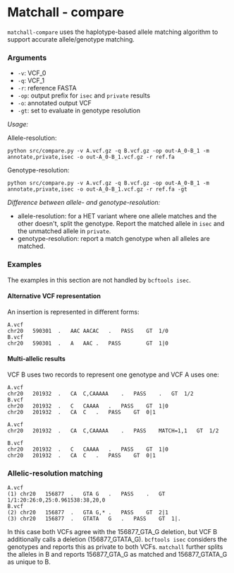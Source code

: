 # Matchall - compare

`matchall-compare` uses the haplotype-based allele matching algorithm to support accurate allele/genotype matching.

### Arguments
- `-v`: VCF_0
- `-q`: VCF_1
- `-r`: reference FASTA
- `-op`: output prefix for `isec` and `private` results
- `-o`: annotated output VCF
- `-gt`: set to evaluate in genotype resolution

*Usage:*

Allele-resolution:
```
python src/compare.py -v A.vcf.gz -q B.vcf.gz -op out-A_0-B_1 -m annotate,private,isec -o out-A_0-B_1.vcf.gz -r ref.fa
```

Genotype-resolution:
```
python src/compare.py -v A.vcf.gz -q B.vcf.gz -op out-A_0-B_1 -m annotate,private,isec -o out-A_0-B_1.vcf.gz -r ref.fa -gt
```

*Difference between allele- and genotype-resolution:*
- allele-resolution: for a HET variant where one allele matches and the other doesn't, split the genotype. Report the matched allele in `isec` and the unmatched allele in `private`. 
- genotype-resolution: report a match genotype when all alleles are matched.

### Examples

The examples in this section are not handled by `bcftools isec`.

#### Alternative VCF representation
An insertion is represented in different forms:
```
A.vcf
chr20	590301	.	AAC	AACAC	.	PASS	GT	1/0
B.vcf
chr20	590301	.	A	AAC	.	PASS		GT	1|0
```

#### Multi-allelic results
VCF B uses two records to represent one genotype and VCF A uses one:
```
A.vcf
chr20	201932	.	CA	C,CAAAAA	.	PASS	.	GT	1/2
B.vcf
chr20	201932	.	C	CAAAA	.	PASS	GT	1|0
chr20	201932	.	CA	C	.	PASS	GT	0|1
```

```
A.vcf
chr20	201932	.	CA	C,CAAAAA	.	PASS	MATCH=1,1	GT	1/2

B.vcf
chr20	201932	.	C	CAAAA	.	PASS	GT	1|0
chr20	201932	.	CA	C	.	PASS	GT	0|1
```


### Allelic-resolution matching
```
A.vcf
(1)	chr20	156877	.	GTA	G	.	PASS	.	GT	1/1:20:26:0,25:0.961538:38,20,0
B.vcf
(2)	chr20	156877	.	GTA	G,*	.	PASS	GT	2|1
(3)	chr20	156877	.	GTATA	G	.	PASS	GT	1|.
```

In this case both VCFs agree with the 156877_GTA_G deletion, but VCF B additionally calls a deletion (156877_GTATA_G).
`bcftools isec` considers the genotypes and reports this as private to both VCFs.
`matchall` further splits the alleles in B and reports 156877_GTA_G as matched and 156877_GTATA_G as unique to B.
